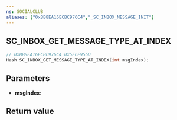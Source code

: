 ```yaml
---
ns: SOCIALCLUB
aliases: ["0xBB8EA16ECBC976C4","_SC_INBOX_MESSAGE_INIT"]
---
```

## SC_INBOX_GET_MESSAGE_TYPE_AT_INDEX

```c
// 0xBB8EA16ECBC976C4 0x5ECF955D
Hash SC_INBOX_GET_MESSAGE_TYPE_AT_INDEX(int msgIndex);
```

## Parameters
* **msgIndex**: 

## Return value
